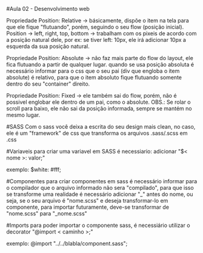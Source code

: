 #Aula 02 - Desenvolvimento web

Propriedade Position: Relative -> básicamente, dispõe o item na tela para que ele fique "flutuando", porém, seguindo o seu flow (posição inicial).
Position -> left, right, top, bottom -> trabalham com os pixeis de acordo com a posição natural dele, por ex: se tiver left: 10px, ele irá adicionar 10px a esquerda da sua posição natural.


Propriedade Position: Absolute -> não faz mais parte do flow do layout, ele fica flutuando a partir de qualquer lugar.
quando se usa posição absoluta é necessário informar para o css que o seu pai (div que engloba o item absolute) é relativo, para que o item absoluto fique flutuando somente dentro do seu "container" direito.

Propriedade Position: Fixed -> ele também sai do flow, porém, não é possivel englobar ele dentro de um pai, como o absolute.
OBS.: Se rolar o scroll para baixo, ele não sai da posição informada, sempre se mantém no mesmo lugar.



#SASS
Com o sass você deixa a escrita do seu design mais clean, no caso, ele é um "framework" de css que transforma os arquivos .sass/.scss em .css




#Variaveis
para criar uma variavel em SASS é necessiario: adicionar "$< nome >: valor;"

exemplo: $white: #fff;




#Componentes
para criar componentes em sass é necessário informar para o compilador que o arquivo informado não sera "compilado", para que isso se transforme uma realidade é necessário adicionar "_" antes do nome, ou seja, se o seu arquivo é "nome.scss" e deseja transformar-lo em componente, para importar futuramente, deve-se transformar de "nome.scss" para "_nome.scss"





#Imports
para poder importar o componente sass, é necessiário utilizar o decorator "@import < caminho >;"

exemplo: @import "../../blabla/component.sass";